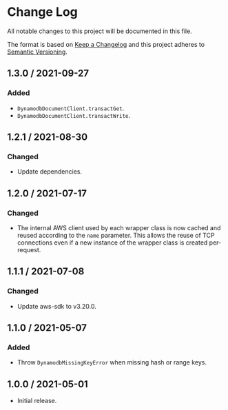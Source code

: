 # Change Log

All notable changes to this project will be documented in this file.

The format is based on [Keep a Changelog](https://keepachangelog.com/)
and this project adheres to [Semantic Versioning](https://semver.org/).

## 1.3.0 / 2021-09-27

### Added

- `DynamodbDocumentClient.transactGet`.
- `DynamodbDocumentClient.transactWrite`.

## 1.2.1 / 2021-08-30

### Changed

- Update dependencies.

## 1.2.0 / 2021-07-17

### Changed

- The internal AWS client used by each wrapper class is now cached
  and reused according to the `name` parameter.
  This allows the reuse of TCP connections even if
  a new instance of the wrapper class is created per-request.

## 1.1.1 / 2021-07-08

### Changed

- Update aws-sdk to v3.20.0.

## 1.1.0 / 2021-05-07

### Added

- Throw `DynamodbMissingKeyError` when missing hash or range keys.

## 1.0.0 / 2021-05-01

- Initial release.
